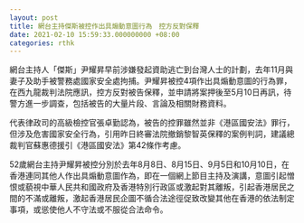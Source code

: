```yaml
---
layout: post
title: 網台主持傑斯被控作出具煽動意圖行為　控方反對保釋
date: 2021-02-10 15:59:33.000000000 +08:00
categories: rthk
---
```


網台主持人「傑斯」尹耀昇早前涉嫌發起資助逃亡到台灣人士的計劃，去年11月與妻子及助手被警務處國家安全處拘捕。尹耀昇被控4項作出具煽動意圖的行為罪，在西九龍裁判法院應訊，控方反對被告保釋，並申請將案押後至5月10日再訊，待警方進一步調查，包括被告的大量片段、言論及相關財務資料。

代表律政司的高級檢控官張卓勤認為，被告的控罪雖然並非《港區國安法》罪行，但涉及危害國家安全行為，引用昨日終審法院撤銷黎智英保釋的案例判詞，建議總裁判官蘇惠德援引《港區國安法》第42條作考慮。

52歲網台主持尹耀昇被控分別於去年8月8日、8月15日、9月5日和10月10日，在香港連同其他人作出具煽動意圖作為，即在一個網上節目主持及演講，意圖引起憎恨或藐視中華人民共和國政府及香港特別行政區或激起對其離叛，引起香港居民之間的不滿或離叛，激起香港居民企圖不循合法途徑促致改變其他在香港的依法制定事項，或慫使他人不守法或不服從合法命令。
